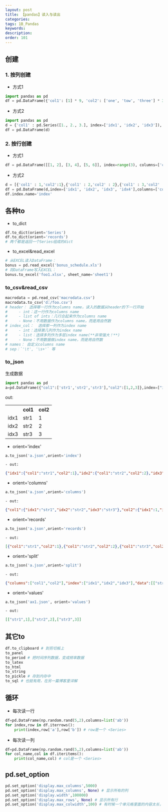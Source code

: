 ```yaml
---
layout: post
title: 【pandas】读入与读出
categories:
tags: 1B_Pandas
keywords:
description:
order: 101
---
```


## 创建
### 1. 按列创建
- 方式1
```python
import pandas as pd
df = pd.DataFrame({'col1': [1] * 9, 'col2': ['one', 'tow', 'three'] * 3}, index=range(9))
```
- 方式2
```python
import pandas as pd
d = {'col1' : pd.Series([1., 2., 3.], index=['idx1', 'idx2', 'idx3']),'col2' : pd.Series([1., 2., 3., 4.], index=['idx1', 'idx2', 'idx3', 'idx4'])}
df = pd.DataFrame(d)
```


### 2. 按行创建
- 方式1
```py
df = pd.DataFrame([[1, 2], [3, 4], [5, 6]], index=range(3), columns=['col1', 'col2'])
```
- 方式2
```python
d = [{'col1' : 1,'col2':1},{'col1' : 2,'col2' : 2},{'col1' : 3,'col2' : 3},{'col2' : 4}]
df = pd.DataFrame(d,index=['idx1', 'idx2', 'idx3', 'idx4'],columns=['col1','col2'])
df.index.name='index'
```

## 各种to
- to_dict
```python
df.to_dict(orient='Series')
df.to_dict(orient='records')
# 两个都是返回一个Series组成的dict
```
- to_excel&read_excel
```python
# 从EXCEL读入DataFrame：
bonus = pd.read_excel('bonus_schedule.xls')
# 将DataFrame写入EXCEL：
bonus.to_excel('foo1.xlsx', sheet_name='sheet1')
```

### to_csv&read_csv
```python
macrodata = pd.read_csv('macrodata.csv')
macrodata.to_csv('d:/foo.csv')
# header： 选择哪一行作为columns name，读入的数据从header的下一行开始
#     - int：这一行作为columns name
#     - list of ints：几行合起来作为columns name
#     - None：不用数据作为columns name，而是用自然数
# index_col：  选择那一列作为index name
#     - int：选择第几列作为index name
#     - list：选择多列作为多层index name(**非常强大！**)
#     - None：不用数据做index name，而是用自然数
# names： 自定义columns name
# sep：`'\t', '\s+'` 等
```

### to_json

生成数据
```Python
import pandas as pd
a=pd.DataFrame({"col1":['str1','str2','str3'],"col2":[1,2,3]},index=["idx1","idx2","idx3"])
```

out:

<table>
<tr><th></th><th>col1</th><th>col2</th></tr>
<tr><td>idx1</td><td>str1</td><td>1</td></tr>
<tr><td>idx2</td><td>str2</td><td>2</td></tr>
<tr><td>idx3</td><td>str3</td><td>3</td></tr>
</table>



- orient='index'
```Python
a.to_json('a.json',orient='index')
```
    - out:
```Json
{"idx1":{"col1":"str1","col2":1},"idx2":{"col1":"str2","col2":2},"idx3":{"col1":"str3","col2":3}}
```

- orient='columns'
```Python
a.to_json('a.json',orient='columns')
```
    - out:  
```Json
{"col1":{"idx1":"str1","idx2":"str2","idx3":"str3"},"col2":{"idx1":1,"idx2":2,"idx3":3}}
```
- orient='records'
```Python
a.to_json('a.json',orient='records')
```
    - out:  
```Json
[{"col1":"str1","col2":1},{"col1":"str2","col2":2},{"col1":"str3","col2":3}]
```
- orient='split'
```Python
a.to_json('a.json',orient='split')
```
    - out:
```Json
{"columns":["col1","col2"],"index":["idx1","idx2","idx3"],"data":[["str1",1],["str2",2],["str3",3]]}
```

- orient='values'
```Python
a.to_json('ax1.json', orient='values')
```
    - out:
```Json
[["str1",1],["str2",2],["str3",3]]
```

## 其它to
```py
df.to_clipboard # 到剪切板上
to_panel
to_period # 把时间序列数据，变成频率数据
to_latex
to_html
to_string
to_pickle # 存到内存中
to_sql # 也挺有用，在另一篇博客里详解
```

## 循环
- 每次读一行
```py
df=pd.DataFrame(np.random.rand(5,2),columns=list('ab'))
for index,row in df.iterrows():
    print(index,row['a'],row['b']) # row是一个 <Series>
```
- 每次读一列
```py
df=pd.DataFrame(np.random.rand(5,2),columns=list('ab'))
for col_name,col in df.iteritems():
    print(col_name,col) # col是一个 <Series>
```


## pd.set_option

```py
pd.set_option('display.max_columns',5000)
pd.set_option('display.max_columns', None) # 显示所有的列
pd.set_option('display.width',100000)
pd.set_option('display.max_rows', None) # 显示所有行
pd.set_option('display.max_colwidth',100) # 有时候一个单元格里面的内容太长，超过上限会不显示并加上省略号
```
